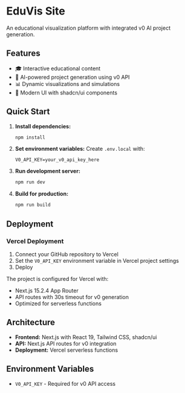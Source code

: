 # EduVis Site

An educational visualization platform with integrated v0 AI project generation.

## Features

- 🎓 Interactive educational content
- 🤖 AI-powered project generation using v0 API
- 📊 Dynamic visualizations and simulations
- 🎨 Modern UI with shadcn/ui components

## Quick Start

1. **Install dependencies:**
   ```bash
   npm install
   ```

2. **Set environment variables:**
   Create `.env.local` with:
   ```
   V0_API_KEY=your_v0_api_key_here
   ```

3. **Run development server:**
   ```bash
   npm run dev
   ```

4. **Build for production:**
   ```bash
   npm run build
   ```

## Deployment

### Vercel Deployment

1. Connect your GitHub repository to Vercel
2. Set the `V0_API_KEY` environment variable in Vercel project settings
3. Deploy

The project is configured for Vercel with:
- Next.js 15.2.4 App Router
- API routes with 30s timeout for v0 generation
- Optimized for serverless functions

## Architecture

- **Frontend:** Next.js with React 19, Tailwind CSS, shadcn/ui
- **API:** Next.js API routes for v0 integration
- **Deployment:** Vercel serverless functions

## Environment Variables

- `V0_API_KEY` - Required for v0 API access
